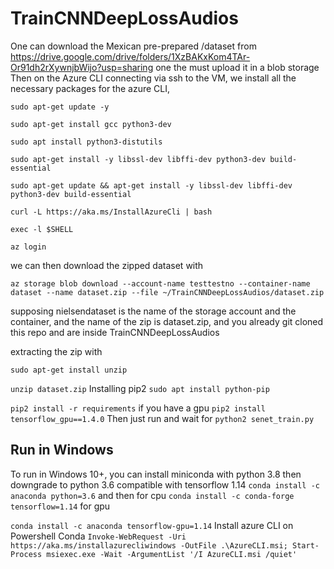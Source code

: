 # TrainCNNDeepLossAudios

One can download the Mexican pre-prepared /dataset from 
https://drive.google.com/drive/folders/1XzBAKxKom4TAr-Or91dh2rXywnjbWijo?usp=sharing
one the must upload it in a blob storage
Then on the Azure CLI connecting via ssh to the VM, we install all the necessary packages for the azure CLI,

`sudo apt-get update -y`

`sudo apt-get install gcc python3-dev`

`sudo apt install python3-distutils`

`sudo apt-get install -y libssl-dev libffi-dev python3-dev build-essential`

`sudo apt-get update && apt-get install -y libssl-dev libffi-dev python3-dev build-essential`

`curl -L https://aka.ms/InstallAzureCli | bash`

`exec -l $SHELL`

`az login`

we can then download the zipped dataset with 

`az storage blob download --account-name testtestno --container-name dataset --name dataset.zip --file ~/TrainCNNDeepLossAudios/dataset.zip`

supposing nielsendataset is the name of the storage account and the container, and the name of the zip is dataset.zip, and you already git cloned this repo
and are inside TrainCNNDeepLossAudios

extracting the zip with

`sudo apt-get install unzip`

`unzip dataset.zip`
Installing pip2
`sudo apt install python-pip`

`pip2 install -r requirements`
if you have a gpu
`pip2 install tensorflow_gpu==1.4.0`
Then just run and wait for 
`python2 senet_train.py`

## Run in Windows
To run in Windows 10+, you can install miniconda with python 3.8 then downgrade to python 3.6 compatible with tensorflow 1.14
`conda install -c anaconda python=3.6`
and then for cpu
`conda install -c conda-forge tensorflow=1.14`
for gpu

`conda install -c anaconda tensorflow-gpu=1.14`
Install azure CLI on Powershell Conda
`Invoke-WebRequest -Uri https://aka.ms/installazurecliwindows -OutFile .\AzureCLI.msi; Start-Process msiexec.exe -Wait -ArgumentList '/I AzureCLI.msi /quiet'`

